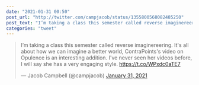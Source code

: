 ```yaml
---
date: "2021-01-31 00:50"
post_url: "http://twitter.com/campjacob/status/1355800568082485250"
post_text: "I’m taking a class this semester called reverse imaginereering. It's all about how we can imagine a better world, ContraPoints's video on Opulence is an interesting addition. I've never seen her videos before, I will say she has a very engaging style. https://t.co/WPxdc0aTE7"
categories: "tweet"
---
```


<blockquote class="twitter-tweet"><p lang="en" dir="ltr">I’m taking a class this semester called reverse imaginereering. It&#39;s all about how we can imagine a better world, ContraPoints&#39;s video on Opulence is an interesting addition. I&#39;ve never seen her videos before, I will say she has a very engaging style. <a href="https://t.co/WPxdc0aTE7">https://t.co/WPxdc0aTE7</a></p>&mdash; Jacob Campbell (@campjacob) <a href="https://twitter.com/campjacob/status/1355800568082485250?ref_src=twsrc%5Etfw">January 31, 2021</a></blockquote> <script async src="https://platform.twitter.com/widgets.js" charset="utf-8"></script> 
